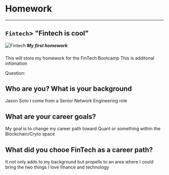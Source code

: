# Homework
---
`Fintech`> "Fintech is cool"
---
![Fintech](https://www.forbes.com/advisor/wp-content/uploads/2020/08/getty_what_is_fintech_080220pm_jpg_yvtZYBW2.jpg)
**_My first homework_**
###
This will store my homework for the FinTech Bootcamp
This is additonal infomation

Question:

Who are you? What is your background
---
Jason Soto I come from a Senior Network Engineering role

What are your career goals?
---
My goal is to change my career path toward Quant or something within the Blockchain/Cryto space

What did you chooe FinTech as a career path?
---
It not only adds to my background but propells to an area where I could bring the two things I love finance and technology
